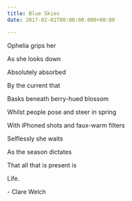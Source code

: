 ```yaml
---
title: Blue Skies
date: 2017-02-01T00:00:00.000+00:00

---
```

Ophelia grips her

As she looks down

Absolutely absorbed

By the current that

Basks beneath berry-hued blossom

Whilst people pose and steer in spring

With iPhoned shots and faux-warm filters

Selflessly she waits

As the season dictates

That all that is present is

Life.

\- Clare Welch